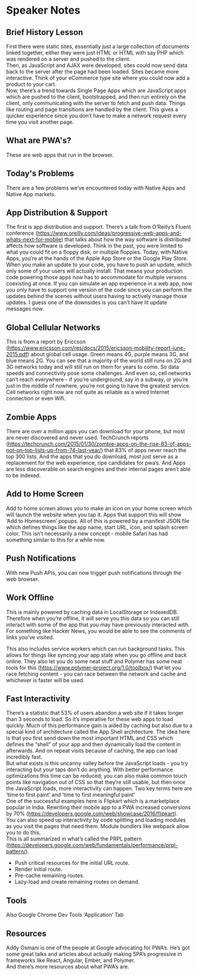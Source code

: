 # Speaker Notes

## Brief History Lesson

First there were static sites, essentially just a large collection of documents linked together, either they were just HTML or HTML with say PHP which was rendered on a server and pushed to the client.  
Then, as JavaScript and AJAX were developed, sites could now send data back to the server after the page had been loaded. Sites became more interactive. Think of your eCommerce type site where you could now add a product to your cart.  
Now, there’s a trend towards Single Page Apps which are JavaScript apps which are pushed to the client, bootstrapped, and then run entirely on the client, only communicating with the server to fetch and push data. Things like routing and page transitions are handled by the client. This gives a quicker experience since you don’t have to make a network request every time you visit another page.

## What are PWA's?

These are web apps that run in the browser.

## Today's Problems

There are a few problems we’ve encountered today with Native Apps and Native App markets.

## App Distribution & Support

The first is app distribution and support. There’s a talk from O’Reilly’s Fluent conference (https://www.oreilly.com/ideas/progressive-web-apps-and-whats-next-for-mobile) that talks about how the way software is distributed affects how software is developed. Think in the past, you were limited to what you could fit on a floppy disk, or multiple floppies. Today, with Native Apps, you’re at the hands of the Apple App Store or the Google Play Store. When you make an update to your code, you have to push an update, which only some of your users will actually install. That means your production code powering those apps now has to accommodate for multiple versions coexisting at once. If you can simulate an app experience in a web app, now you only have to support one version of the code since you can perform the updates behind the scenes without users having to actively manage those updates. I guess one of the downsides is you can’t have lit update messages now.

## Global Cellular Networks

This is from a report by Ericcson (https://www.ericsson.com/res/docs/2015/ericsson-mobility-report-june-2015.pdf) about global cell usage. Green means 4G, purple means 3G, and blue means 2G. You can see that a majority of the world still runs on 2G and 3G networks today and will still run on them for years to come. So data speeds and connectivity pose some challenges. And even so, cell networks can’t reach everywhere - if you’re underground, say in a subway, or you’re just in the middle of nowhere, you’re not going to have the greatest service. Cell networks right now are not quite as reliable as a wired Internet connection or even Wifi.

## Zombie Apps

There are over a million apps you can download for your phone, but most are never discovered and never used. TechCrunch reports (https://techcrunch.com/2015/01/30/zombie-apps-on-the-rise-83-of-apps-not-on-top-lists-up-from-74-last-year/) that 83% of apps never reach the top 300 lists. And the apps that you do download, most just serve as a replacement for the web experience, ripe candidates for pwa’s. And Apps are less discoverable on search engines and their internal pages aren’t able to be indexed.

## Add to Home Screen

Add to home screen allows you to make an icon on your home screen which will launch the website when you tap it. Apps that support this will show ‘Add to Homescreen’ popups. All of this is powered by a manifest JSON file which defines things like the app name, start URL, icon, and splash screen color. This isn’t necessarily a new concept - mobile Safari has had something similar to this for a while now.

## Push Notifications

With new Push APIs, you can now trigger push notifications through the web browser.

## Work Offline

This is mainly powered by caching data in LocalStorage or IndexedDB. Therefore when you’re offline, it will serve you this data so you can still interact with some of the app that you may have previously interacted with. For something like Hacker News, you would be able to see the comments of links you’ve visited.

This also includes service workers which can run background tasks. This allows for things like syncing your app state when you go offline and back online. They also let you do some neat stuff and Polymer has some neat tools for this (https://www.polymer-project.org/1.0/toolbox/) that let you race fetching content - you can race between the network and cache and whichever is faster will be used.

## Fast Interactivity

There’s a statistic that 53% of users abandon a web site if it takes longer than 3 seconds to load. So it’s imperative for these web apps to load quickly. Much of this performance gain is aided by caching but also due to a special kind of architecture called the App Shell architecture. The idea here is that you first send down the most important HTML and CSS which defines the “shell” of your app and then dynamically load the content in afterwards. And on repeat visits because of caching, the app can load incredibly fast.  
But what exists is this uncanny valley before the JavaScript loads - you try interacting but your taps don’t do anything. With better performance optimizations this time can be reduced; you can also make common touch points like navigation out of CSS so that they’re still usable, but then once the JavaScript loads, more interactivity can happen. Two key terms here are ‘time to first paint’ and ‘time to first meaningful paint’  
One of the successful examples here is Flipkart which is a marketplace popular in India. Rewriting their mobile app to a PWA increased conversions by 70% (https://developers.google.com/web/showcase/2016/flipkart).  
You can also speed up interactivity by code splitting and loading modules as you visit the pages that need them. Module bundlers like webpack allow you to do this.  
This is all summarized in what’s called the PRPL pattern (https://developers.google.com/web/fundamentals/performance/prpl-pattern/).  
- Push critical resources for the initial URL route.
- Render initial route.
- Pre-cache remaining routes.
- Lazy-load and create remaining routes on demand.

## Tools

Also Google Chrome Dev Tools ‘Application’ Tab

## Resources

Addy Osmani is one of the people at Google advocating for PWA’s. He’s got some great talks and articles about actually making SPA’s progressive in frameworks like React, Angular, Ember, and Polymer.  
And there’s more resources about what PWA’s are.
